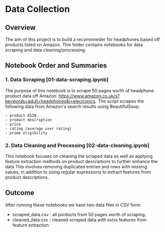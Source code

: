# Data Collection

## Overview

The aim of this project is to build a recommneder for headphones based off products listed on Amazon. 
This folder contains notebooks for data scraping and data cleaning/processing.

## Notebook Order and Summaries

### 1. Data Scraping [01-data-scraping.ipynb]

The purpose of this notebook is to scrape 50 pages worth of headphone product data off Amazon: https://www.amazon.co.uk/s?keywords=adult+headphones&i=electronics. The script scrapes the following data from Amazon's search results using BeautifulSoup:

    - product ASIN
    - product description
    - price
    - rating (average user rating)
    - prime eligibility 

### 2. Data Cleaning and Processing [02-data-cleaning.ipynb]


This notebook focuses on cleaning the scraped data as well as applying feature extraction methods on product descriptions to further enhance the data
This involves removing duplicated entries and rows with missing values, in addition to using regular expressions to extract features from product descriptions.

## Outcome

After running these notebooks we have two data files in CSV form:

- scraped_data.csv : all porducts from 50 pages worth of scraping.
- cleaned_data.csv : cleaned scraped data with extra features from feature extraction.